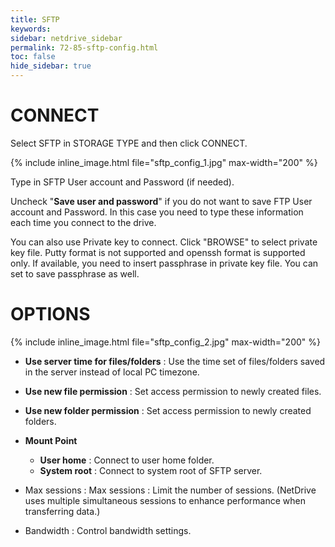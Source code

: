 ```yaml
---
title: SFTP
keywords:
sidebar: netdrive_sidebar
permalink: 72-85-sftp-config.html
toc: false
hide_sidebar: true
---
```


CONNECT
==================
Select SFTP in STORAGE TYPE and then click CONNECT.


{% include inline_image.html file="sftp_config_1.jpg" max-width="200" %}


Type in SFTP User account and Password (if needed).

Uncheck "**Save user and password**" if you do not want to save FTP User account and Password. In this case you need to type these information each time you connect to the drive.

You can also use Private key to connect.  Click "BROWSE" to select private key file.  Putty format is not supported and openssh format is supported only.  If available, you need to insert passphrase in private key file.  You can set to save passphrase as well.


OPTIONS
==================


{% include inline_image.html file="sftp_config_2.jpg" max-width="200" %}


* **Use server time for files/folders** : Use the time set of files/folders saved in the server instead of local PC timezone.

* **Use new file permission** : Set access permission to newly created files.

* **Use new folder permission** : Set access permission to newly created folders.

* **Mount Point**
    * **User home** : Connect to user home folder.
    * **System root** : Connect to system root of SFTP server.

* Max sessions : Max sessions : Limit the number of sessions. (NetDrive uses multiple simultaneous sessions to enhance performance when transferring data.)

* Bandwidth :  Control bandwidth settings.

